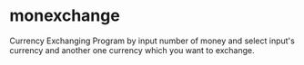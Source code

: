 monexchange
===========

Currency Exchanging Program by input number of money and select input's currency and another one currency which you want to exchange.
